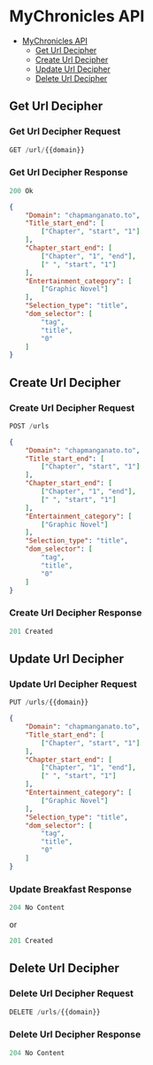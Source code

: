 # MyChronicles API

- [MyChronicles API](#mychronicles-api)
  - [Get Url Decipher](#get-url-decipher)
  - [Create Url Decipher](#create-url-decipher)
  - [Update Url Decipher](#update-url-decipher)
  - [Delete Url Decipher](#delete-url-decipher)

## Get Url Decipher

### Get Url Decipher Request

```js
GET /url/{{domain}}
```

### Get Url Decipher Response

```js
200 Ok
```

```json
{
    "Domain": "chapmanganato.to",
    "Title_start_end": [  
        ["Chapter", "start", "1"]
    ],
    "Chapter_start_end": [  
        ["Chapter", "1", "end"],
        [" ", "start", "1"]
    ],
    "Entertainment_category": [
        ["Graphic Novel"]
    ],
    "Selection_type": "title",
    "dom_selector": [
        "tag",
        "title",
        "0"
    ]
}
```

## Create Url Decipher

### Create Url Decipher Request

```js
POST /urls
```

```json
{
    "Domain": "chapmanganato.to",
    "Title_start_end": [  
        ["Chapter", "start", "1"]
    ],
    "Chapter_start_end": [  
        ["Chapter", "1", "end"],
        [" ", "start", "1"]
    ],
    "Entertainment_category": [
        ["Graphic Novel"]
    ],
    "Selection_type": "title",
    "dom_selector": [
        "tag",
        "title",
        "0"
    ]
}
```

### Create Url Decipher Response

```js
201 Created
```

## Update Url Decipher

### Update Url Decipher Request

```js
PUT /urls/{{domain}}
```

```json
{
    "Domain": "chapmanganato.to",
    "Title_start_end": [  
        ["Chapter", "start", "1"]
    ],
    "Chapter_start_end": [  
        ["Chapter", "1", "end"],
        [" ", "start", "1"]
    ],
    "Entertainment_category": [
        ["Graphic Novel"]
    ],
    "Selection_type": "title",
    "dom_selector": [
        "tag",
        "title",
        "0"
    ]
}
```

### Update Breakfast Response

```js
204 No Content
```

or

```js
201 Created
```

## Delete Url Decipher

### Delete Url Decipher Request

```js
DELETE /urls/{{domain}}
```

### Delete Url Decipher Response

```js
204 No Content
```